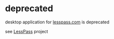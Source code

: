 # deprecated

desktop application for [lesspass.com](https://lesspass.com) is deprecated

see [LessPass](https://github.com/lesspass/lesspass) project
